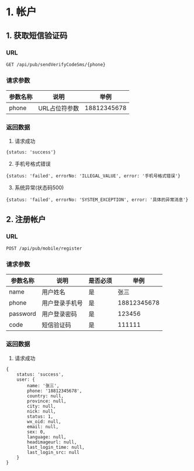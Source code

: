 # 1. 帐户
## 1. 获取短信验证码
### URL
`GET /api/pub/sendVerifyCodeSms/{phone}`

### 请求参数

| 参数名称 | 说明 | 举例 |
| -------- | ---- | ---- |
| phone | URL占位符参数 | 18812345678 |

### 返回数据

1. 请求成功

```
{status: 'success'}
```

2. 手机号格式错误

```
{status: 'failed', errorNo: 'ILLEGAL_VALUE', error: '手机号格式错误'}
```

3. 系统异常(状态码500)

```
{status: 'failed', errorNo: 'SYSTEM_EXCEPTION', error: '具体的异常消息'}
```

## 2. 注册帐户
### URL
`POST /api/pub/mobile/register`

### 请求参数

| 参数名称 | 说明 |  是否必须 |举例 |
| -------- | ---- | --------- | --- |
| name | 用户姓名 | 是 | 张三 |
| phone | 用户登录手机号 | 是 | 18812345678 |
| password | 用户登录密码 | 是 | 123456 |
| code | 短信验证码 | 是 | 111111 |

### 返回数据
1. 请求成功

```
{
    status: 'success',
    user: {
        name: '张三',
        phone: '18812345678',
        country: null,
        province: null,
        city: null,
        nick: null,
        status: 1,
        wx_oid: null,
        email: null,
        sex: 0,
        language: null,
        headimageurl: null,
        last_login_time: null,
        last_login_src: null
    }
}
```


